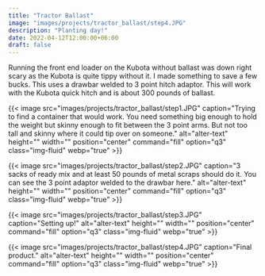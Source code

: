 ```yaml
---
title: "Tractor Ballast"
image: "images/projects/tractor_ballast/step4.JPG"
description: "Planting day!"
date: 2022-04-12T12:00:00+06:00
draft: false
---
```

Running the front end loader on the Kubota without ballast was down right scary as the Kubota is quite tippy without it. I made something to save a few bucks. This uses a drawbar welded to 3 point hitch adaptor. This will work with the Kubota quick hitch and is about 300 pounds of ballast. 


{{< image src="images/projects/tractor_ballast/step1.JPG" caption="Trying to find a container that would work. You need something big enough to hold the weight but skinny enough to fit between the 3 point arms. But not too tall and skinny where it could tip over on someone." alt="alter-text" height="" width="" position="center" command="fill" option="q3" class="img-fluid" webp="true" >}}

{{< image src="images/projects/tractor_ballast/step2.JPG" caption="3 sacks of ready mix and at least 50 pounds of metal scraps should do it. You can see the 3 point adaptor welded to the drawbar here." alt="alter-text" height="" width="" position="center" command="fill" option="q3" class="img-fluid" webp="true" >}}


{{< image src="images/projects/tractor_ballast/step3.JPG" caption="Setting up!" alt="alter-text" height="" width="" position="center" command="fill" option="q3" class="img-fluid" webp="true" >}}


{{< image src="images/projects/tractor_ballast/step4.JPG" caption="Final product." alt="alter-text" height="" width="" position="center" command="fill" option="q3" class="img-fluid" webp="true" >}}

